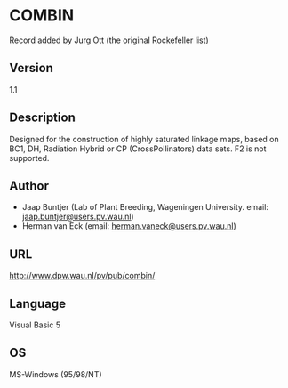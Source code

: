 # COMBIN
Record added by Jurg Ott (the original Rockefeller list)

## Version
1.1

## Description
Designed for the construction of highly saturated linkage maps, based on BC1, DH, Radiation Hybrid or CP (CrossPollinators) data sets. F2 is not supported.

## Author
* Jaap Buntjer (Lab of Plant Breeding, Wageningen University. email: jaap.buntjer@users.pv.wau.nl)
* Herman van Eck (email: herman.vaneck@users.pv.wau.nl)

## URL
http://www.dpw.wau.nl/pv/pub/combin/

## Language
Visual Basic 5

## OS
MS-Windows (95/98/NT)